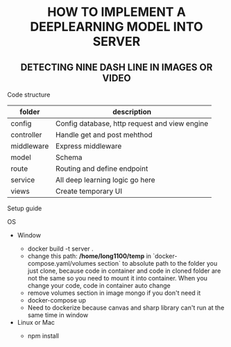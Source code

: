 <h1 align="center">HOW TO IMPLEMENT A DEEPLEARNING MODEL INTO SERVER</h1>

<h2 align="center">DETECTING NINE DASH LINE IN IMAGES OR VIDEO</h2>

<p>Code structure</p>
<table>
  <thead>
    <tr>
      <th scope="col">folder</th>
      <th scope="col">description</th>
    </tr>
  </thead>
  <tbody>
    <tr>
      <td>config</td>
      <td>Config database, http request and view engine</td>
    </tr>
    <tr>
      <td>controller</td>
      <td>Handle get and post mehthod</td>
    </tr>
    <tr>
      <td>middleware</td>
      <td>Express middleware</td>
    </tr>
    <tr>
      <td>model</td>
      <td>Schema</td>
    </tr>
    <tr>
      <td>route</td>
      <td>Routing and define endpoint</td>
    </tr>
    <tr>
      <td>service</td>
      <td>All deep learning logic go here</td>
    </tr>
    <tr>
      <td>views</td>
      <td>Create temporary UI</td>
    </tr>
  </tbody>
</table>

<p>Setup guide</p>
<span>OS</span>
<ul>
  <li>Window</li>
  <ul>
    <li>docker build -t server .</li>
    <li>
      change this path: <b>/home/long1100/temp</b> in `docker-compose.yaml/volumes section` to absolute path to the folder you just clone,
      because code in container and code in cloned folder are not the same so you need to mount it into container. When you change your code, code in container auto change
    </li>
    <li>remove volumes section in image mongo if you don't need it</li>
    <li>docker-compose up</li>
    <li>Need to dockerize because canvas and sharp library can't run at the same time in window</li>
  </ul>
  <li>Linux or Mac</li>
  <ul>
    <li>npm install</li>
  </ul>
</ul>
